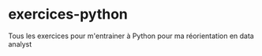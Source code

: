 # exercices-python
Tous les exercices pour m'entrainer à Python pour ma réorientation en data analyst

